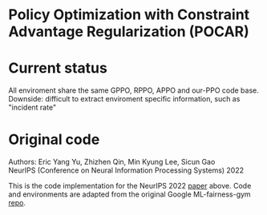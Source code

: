 # Policy Optimization with Constraint Advantage Regularization (POCAR)

# Current status
All enviroment share the same GPPO, RPPO, APPO and our-PPO code base. 
Downside: difficult to extract enviroment specific information, such as "incident rate"

# Original code
Authors: Eric Yang Yu, Zhizhen Qin, Min Kyung Lee, Sicun Gao \
NeurIPS (Conference on Neural Information Processing Systems) 2022

This is the code implementation for the NeurIPS 2022 [paper](https://arxiv.org/abs/2210.12546) above. 
Code and environments are adapted from the original Google ML-fairness-gym [repo](https://github.com/google/ml-fairness-gym).
